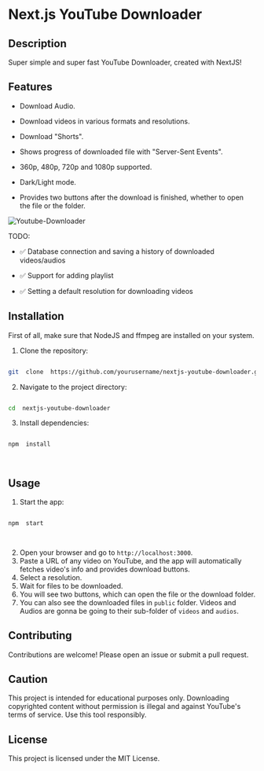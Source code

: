 # Next.js YouTube Downloader


## Description

Super simple and super fast YouTube Downloader, created with NextJS!

  
## Features

- Download Audio.

- Download videos in various formats and resolutions.

- Download "Shorts".

- Shows progress of downloaded file with "Server-Sent Events".

- 360p, 480p, 720p and 1080p supported.

- Dark/Light mode.

- Provides two buttons after the download is finished, whether to open the file or the folder.

  
![Youtube-Downloader](https://github.com/user-attachments/assets/0e626d46-8677-45e7-a076-e6d2ac8f98fb)

  

TODO:

- ✅ Database connection and saving a history of downloaded videos/audios

- ✅ Support for adding playlist

- ✅ Setting a default resolution for downloading videos

  

  

## Installation


First of all, make sure that NodeJS and ffmpeg are installed on your system.

1. Clone the repository:


```bash

git  clone  https://github.com/yourusername/nextjs-youtube-downloader.git


```

  

2. Navigate to the project directory:

  

```bash

cd  nextjs-youtube-downloader

```

  

3. Install dependencies:

  
```bash

npm  install

  
```

  

  
## Usage

1. Start the app:

  

```bash

npm  start

  
```

  

2. Open your browser and go to `http://localhost:3000`.
3. Paste a URL of any video on YouTube, and the app will automatically fetches video's info and provides download buttons.
4. Select a resolution.
5. Wait for files to be downloaded.
6. You will see two buttons, which can open the file or the download folder.
7. You can also see the downloaded files in `public` folder. Videos and Audios are gonna be going to their sub-folder of `videos` and `audios`.

  

## Contributing

Contributions are welcome! Please open an issue or submit a pull request.

  

## Caution


This project is intended for educational purposes only. Downloading copyrighted content without permission is illegal and against YouTube's terms of service. Use this tool responsibly.

  

## License

This project is licensed under the MIT License.